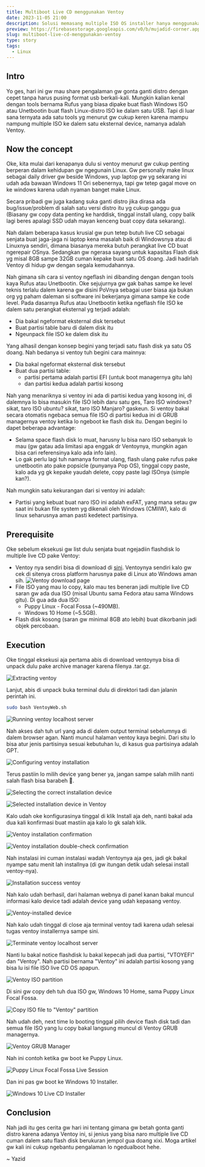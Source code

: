 ```yaml
---
title: Multiboot Live CD menggunakan Ventoy
date: 2023-11-05 21:00
description: Solusi memasang multiple ISO OS installer hanya menggunakan satu device/flash disk tanpa harus memformat ulang berkali-kali
preview: https://firebasestorage.googleapis.com/v0/b/mujadid-corner.appspot.com/o/storyboard_images%2F2023_11_05-Installing_Ventoy%2FVirtualBox_Linux_05_11_2023_20_31_10.jpg?alt=media
slug: multiboot-live-cd-menggunakan-ventoy
type: story
tags:
  - Linux
---
```


## Intro

Yo ges, hari ini gw mau share pengalaman gw gonta ganti distro dengan cepet tanpa harus pusing format usb berkali-kali. Mungkin kalian kenal dengan tools bernama Rufus yang biasa dipake buat flash Windows ISO atau Unetbootin buat flash Linux-distro ISO ke dalam satu USB. Tapi di luar sana ternyata ada satu tools yg menurut gw cukup keren karena mampu nampung multiple ISO ke dalem satu eksternal device, namanya adalah Ventoy.

## Now the concept

Oke, kita mulai dari kenapanya dulu si ventoy menurut gw cukup penting berperan dalam kehidupan gw ngegunain Linux. Gw personally make linux sebagai daily driver gw beside Windows, yup laptop gw yg sekarang ini udah ada bawaan Windows 11 Ori sebenernya, tapi gw tetep gagal move on ke windows karena udah nyaman banget make Linux.

Secara pribadi gw juga kadang suka ganti distro jika dirasa ada bug/issue/problem di salah satu versi distro itu yg cukup ganggu gua (Biasany gw copy data penting ke harddisk, tinggal install ulang, copy balik lagi beres apalagi SSD udah mayan kenceng buat copy data sekarang).

Nah dalam beberapa kasus krusial gw pun tetep butuh live CD sebagai senjata buat jaga-jaga ni laptop kena masalah baik di Windowsnya atau di Linuxnya sendiri, dimana biasanya mereka butuh perangkat live CD buat ngerepair OSnya. Sedangkan gw ngerasa sayang untuk kapasitas Flash disk yg misal 8GB sampe 32GB cuman kepake buat satu OS doang. Jadi hadirlah Ventoy di hidup gw dengan segala kemudahannya.

Nah gimana sih cara si ventoy ngeflash ini dibanding dengan dengan tools kaya Rufus atau Unetbootin. Oke sejujurnya gw gak bahas sampe ke level teknis terlalu dalem karena gw disini PoVnya sebagai user biasa aja bukan org yg paham daleman si software ini bekerjanya gimana sampe ke code level. Pada dasarnya Rufus atau Unetbootin ketika ngeflash file ISO ke dalem satu perangkat eksternal yg terjadi adalah:

- Dia bakal ngeformat eksternal disk tersebut
- Buat partisi table baru di dalem disk itu
- Ngeunpack file ISO ke dalem disk itu

Yang alhasil dengan konsep begini yang terjadi satu flash disk ya satu OS doang. Nah bedanya si ventoy tuh begini cara mainnya:

- Dia bakal ngeformat eksternal disk tersebut
- Buat dua partisi table:
  - partisi pertama adalah partisi EFI (untuk boot managernya gitu lah)
  - dan partisi kedua adalah partisi kosong

Nah yang menariknya si ventoy ini ada di partisi kedua yang kosong ini, di dalemnya lo bisa masukin file ISO lebih daru satu ges, Taro ISO windows? sikat, taro ISO ubuntu? sikat, taro ISO Manjaro? gaskeun. Si ventoy bakal secara otomatis ngebaca semua file ISO di partisi kedua ini di GRUB managernya ventoy ketika lo ngeboot ke flash disk itu. Dengan begini lo dapet beberapa advantage:

- Selama space flash disk lo muat, harusny lu bisa naro ISO sebanyak lo mau (gw gatau ada limitasi apa enggak dr Ventoynya, mungkin agan bisa cari referensinya kalo ada info lain).
- Lo gak perlu lagi tuh namanya format ulang, flash ulang pake rufus pake unetbootin ato pake popsicle (punyanya Pop OS), tinggal copy paste, kalo ada yg gk kepake yaudah delete, copy paste lagi ISOnya (simple kan?).

Nah mungkin satu kekurangan dari si ventoy ini adalah:

- Partisi yang kebuat buat naro ISO ini adalah exFAT, yang mana setau gw saat ini bukan file system yg dikenali oleh Windows (CMIIW), kalo di linux seharusnya aman pasti kedetect partisinya.

## Prerequisite

Oke sebelum eksekusi gw list dulu senjata buat ngejadiin flashdisk lo multiple live CD pake Ventoy:

- Ventoy nya sendiri bisa di download di [sini](https://www.ventoy.net/en/download.html). Ventoynya sendiri kalo gw cek di sitenya cross platform harusnya pake di Linux ato Windows aman sih. ![Ventoy download page](https://firebasestorage.googleapis.com/v0/b/mujadid-corner.appspot.com/o/storyboard_images%2F2023_11_05-Installing_Ventoy%2FVirtualBox_Linux_05_11_2023_19_57_14.jpg?alt=media)
- File ISO yang mau lo copy, kalo mau tes beneran jadi multiple live CD saran gw ada dua ISO (misal Ubuntu sama Fedora atau sama Windows gitu). Di gua ada dua ISO:
  - Puppy Linux - Focal Fossa (~490MB).
  - Windows 10 Home (~5.5GB).
- Flash disk kosong (saran gw minimal 8GB ato lebih) buat dikorbanin jadi objek percobaan.

## Execution

Oke tinggal eksekusi aja pertama abis di download ventoynya bisa di unpack dulu pake archive manager karena filenya .tar.gz.

![Extracting ventoy](https://firebasestorage.googleapis.com/v0/b/mujadid-corner.appspot.com/o/storyboard_images%2F2023_11_05-Installing_Ventoy%2FVirtualBox_Linux_05_11_2023_20_00_52.jpg?alt=media)

Lanjut, abis di unpack buka terminal dulu di direktori tadi dan jalanin perintah ini.

```sh
sudo bash VentoyWeb.sh
```

![Running ventoy localhost server](https://firebasestorage.googleapis.com/v0/b/mujadid-corner.appspot.com/o/storyboard_images%2F2023_11_05-Installing_Ventoy%2FVirtualBox_Linux_05_11_2023_20_03_38.jpg?alt=media)

Nah akses dah tuh url yang ada di dalem output terminal sebelumnya di dalem browser agan. Nanti muncul halaman ventoy kaya begini. Dari situ lo bisa atur jenis partisinya sesuai kebutuhan lu, di kasus gua partisinya adalah GPT.

![Configuring ventoy installation](https://firebasestorage.googleapis.com/v0/b/mujadid-corner.appspot.com/o/storyboard_images%2F2023_11_05-Installing_Ventoy%2FVirtualBox_Linux_05_11_2023_20_06_21.jpg?alt=media)

Terus pastiin lo milih device yang bener ya, jangan sampe salah milih nanti salah flash bisa barabeh 🙂.

![Selecting the correct installation device](https://firebasestorage.googleapis.com/v0/b/mujadid-corner.appspot.com/o/storyboard_images%2F2023_11_05-Installing_Ventoy%2FVirtualBox_Linux_05_11_2023_20_06_28.jpg?alt=media)

![Selected installation device in Ventoy](https://firebasestorage.googleapis.com/v0/b/mujadid-corner.appspot.com/o/storyboard_images%2F2023_11_05-Installing_Ventoy%2FVirtualBox_Linux_05_11_2023_20_08_33.jpg?alt=media)

Kalo udah oke konfigurasinya tinggal di klik Install aja deh, nanti bakal ada dua kali konfirmasi buat mastiin aja kalo lo gk salah klik.

![Ventoy installation confirmation](https://firebasestorage.googleapis.com/v0/b/mujadid-corner.appspot.com/o/storyboard_images%2F2023_11_05-Installing_Ventoy%2FVirtualBox_Linux_05_11_2023_20_13_32.jpg?alt=media)

![Ventoy installation double-check confirmation](https://firebasestorage.googleapis.com/v0/b/mujadid-corner.appspot.com/o/storyboard_images%2F2023_11_05-Installing_Ventoy%2FVirtualBox_Linux_05_11_2023_20_13_39.jpg?alt=media)

Nah instalasi ini cuman instalasi wadah Ventoynya aja ges, jadi gk bakal nyampe satu menit lah installnya (di gw itungan detik udah selesai install ventoy-nya).

![Installation success ventoy](https://firebasestorage.googleapis.com/v0/b/mujadid-corner.appspot.com/o/storyboard_images%2F2023_11_05-Installing_Ventoy%2FVirtualBox_Linux_05_11_2023_20_13_46.jpg?alt=media)

Nah kalo udah berhasil, dari halaman webnya di panel kanan bakal muncul informasi kalo device tadi adalah device yang udah kepasang ventoy.

![Ventoy-installed device](https://firebasestorage.googleapis.com/v0/b/mujadid-corner.appspot.com/o/storyboard_images%2F2023_11_05-Installing_Ventoy%2FVirtualBox_Linux_05_11_2023_20_13_51.jpg?alt=media)

Nah kalo udah tinggal di close aja terminal ventoy tadi karena udah selesai tugas ventoy installernya sampe sini.

![Terminate ventoy localhost server](https://firebasestorage.googleapis.com/v0/b/mujadid-corner.appspot.com/o/storyboard_images%2F2023_11_05-Installing_Ventoy%2FVirtualBox_Linux_05_11_2023_20_14_06.jpg?alt=media)

Nanti lu bakal notice flashdisk lu bakal kepecah jadi dua partisi, "VTOYEFI" dan "Ventoy". Nah partisi bernama "Ventoy" ini adalah partisi kosong yang bisa lu isi file ISO live CD OS apapun.

![Ventoy ISO partition](https://firebasestorage.googleapis.com/v0/b/mujadid-corner.appspot.com/o/storyboard_images%2F2023_11_05-Installing_Ventoy%2FVirtualBox_Linux_05_11_2023_20_14_14.jpg?alt=media)

Di sini gw copy deh tuh dua ISO gw, Windows 10 Home, sama Puppy Linux Focal Fossa.

![Copy ISO file to "Ventoy" partition](https://firebasestorage.googleapis.com/v0/b/mujadid-corner.appspot.com/o/storyboard_images%2F2023_11_05-Installing_Ventoy%2FVirtualBox_Linux_05_11_2023_20_29_41.jpg?alt=media)

Nah udah deh, next time lo booting tinggal pilih device flash disk tadi dan semua file ISO yang lu copy bakal langsung muncul di Ventoy GRUB managernya.

![Ventoy GRUB Manager](https://firebasestorage.googleapis.com/v0/b/mujadid-corner.appspot.com/o/storyboard_images%2F2023_11_05-Installing_Ventoy%2FVirtualBox_Linux_05_11_2023_20_31_10.jpg?alt=media)

Nah ini contoh ketika gw boot ke Puppy Linux.

![Puppy Linux Focal Fossa Live Session](https://firebasestorage.googleapis.com/v0/b/mujadid-corner.appspot.com/o/storyboard_images%2F2023_11_05-Installing_Ventoy%2FVirtualBox_Linux_05_11_2023_20_34_07.jpg?alt=media)

Dan ini pas gw boot ke Windows 10 Installer.

![Windows 10 Live CD Installer](https://firebasestorage.googleapis.com/v0/b/mujadid-corner.appspot.com/o/storyboard_images%2F2023_11_05-Installing_Ventoy%2FVirtualBox_Linux_05_11_2023_20_34_35.jpg?alt=media)

## Conclusion

Nah jadi itu ges cerita gw hari ini tentang gimana gw betah gonta ganti distro karena adanya Ventoy ini, si jenius yang bisa naro multiple live CD cuman dalem satu flash disk berukuran jempol gua doang xixi. Moga artikel gw kali ini cukup ngebantu pengalaman lo ngedualboot hehe.

~ Yazid
